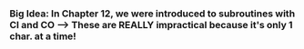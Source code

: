 ### Big Idea: In Chapter 12, we were introduced to subroutines with CI and CO --> These are REALLY impractical because it's only 1 char. at a time!
